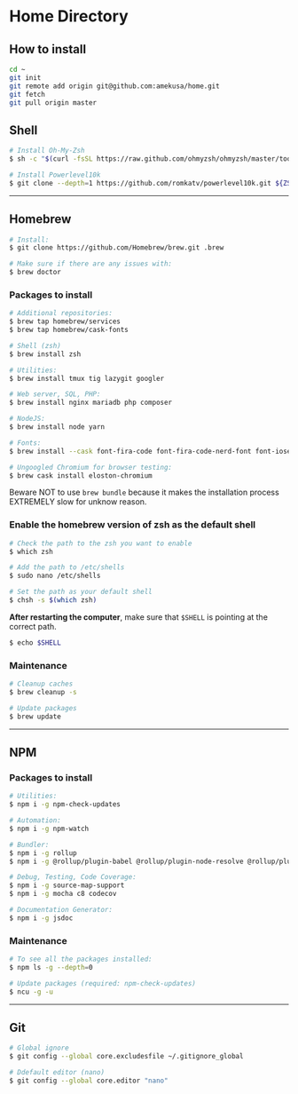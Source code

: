 # Home Directory

## How to install

```sh
cd ~
git init
git remote add origin git@github.com:amekusa/home.git
git fetch
git pull origin master
```

## Shell

```sh
# Install Oh-My-Zsh
$ sh -c "$(curl -fsSL https://raw.github.com/ohmyzsh/ohmyzsh/master/tools/install.sh)"

# Install Powerlevel10k
$ git clone --depth=1 https://github.com/romkatv/powerlevel10k.git ${ZSH_CUSTOM:-$HOME/.oh-my-zsh/custom}/themes/powerlevel10k

```

---

## Homebrew

```sh
# Install:
$ git clone https://github.com/Homebrew/brew.git .brew

# Make sure if there are any issues with:
$ brew doctor
```

### Packages to install
```sh
# Additional repositories:
$ brew tap homebrew/services
$ brew tap homebrew/cask-fonts

# Shell (zsh)
$ brew install zsh

# Utilities:
$ brew install tmux tig lazygit googler

# Web server, SQL, PHP:
$ brew install nginx mariadb php composer

# NodeJS:
$ brew install node yarn

# Fonts:
$ brew install --cask font-fira-code font-fira-code-nerd-font font-iosevka

# Ungoogled Chromium for browser testing:
$ brew cask install eloston-chromium
```

Beware NOT to use `brew bundle` because it makes the installation process EXTREMELY slow for unknow reason.

### Enable the homebrew version of zsh as the default shell

```sh
# Check the path to the zsh you want to enable
$ which zsh

# Add the path to /etc/shells
$ sudo nano /etc/shells

# Set the path as your default shell
$ chsh -s $(which zsh)
```

**After restarting the computer**, make sure that `$SHELL` is pointing at the correct path.

```sh
$ echo $SHELL
```

### Maintenance

```sh
# Cleanup caches
$ brew cleanup -s

# Update packages
$ brew update
```

---

## NPM

### Packages to install

```sh
# Utilities:
$ npm i -g npm-check-updates

# Automation:
$ npm i -g npm-watch

# Bundler:
$ npm i -g rollup
$ npm i -g @rollup/plugin-babel @rollup/plugin-node-resolve @rollup/plugin-commonjs

# Debug, Testing, Code Coverage:
$ npm i -g source-map-support
$ npm i -g mocha c8 codecov

# Documentation Generator:
$ npm i -g jsdoc
```

### Maintenance

```sh
# To see all the packages installed:
$ npm ls -g --depth=0

# Update packages (required: npm-check-updates)
$ ncu -g -u
```

---

## Git

```sh
# Global ignore
$ git config --global core.excludesfile ~/.gitignore_global

# Ddefault editor (nano)
$ git config --global core.editor "nano"
```
